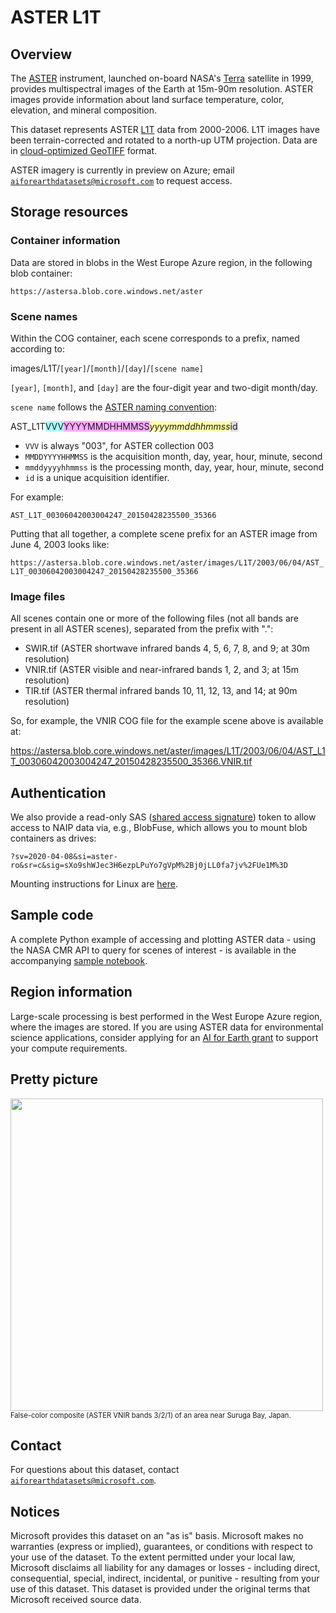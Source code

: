 # ASTER L1T

## Overview

The [ASTER](https://terra.nasa.gov/about/terra-instruments/aster) instrument, launched on-board NASA's [Terra](https://terra.nasa.gov/) satellite in 1999, provides multispectral images of the Earth at 15m-90m resolution.  ASTER images provide information about land surface temperature, color, elevation, and mineral composition.

This dataset represents ASTER [L1T](https://lpdaac.usgs.gov/products/ast_l1tv003/) data from 2000-2006.  L1T images have been terrain-corrected and rotated to a north-up UTM projection.  Data are in [cloud-optimized GeoTIFF](https://www.cogeo.org/) format.

ASTER imagery is currently in preview on Azure; email [`aiforearthdatasets@microsoft.com`](mailto:aiforearthdatasets@microsoft.com?subject=aster%20question) to request access.


## Storage resources

### Container information

Data are stored in blobs in the West Europe Azure region, in the following blob container:

`https://astersa.blob.core.windows.net/aster`


### Scene names

Within the COG container, each scene corresponds to a prefix, named according to:

images/L1T/`[year]`/`[month]`/`[day]`/`[scene name]`

`[year]`, `[month]`, and `[day]` are the four-digit year and two-digit month/day.

`scene name` follows the [ASTER naming convention](https://lpdaac.usgs.gov/data/get-started-data/collection-overview/missions/aster-overview/#aster-naming-conventions):

AST_L1T<span style="background-color:#aaffff;">VVV</span><span style="background-color:#ffaaff;">YYYYMMDHHMMSS</span>_<span style="background-color:#ffffaa;">yyyymmddhhmmss</span>_<span style="background-color:#dddddd;">id</span>

* `VVV` is always "003", for ASTER collection 003
* `MMDDYYYYHHMMSS` is the acquisition month, day, year, hour, minute, second	
* `mmddyyyyhhmmss` is the processing month, day, year, hour, minute, second
* `id` is a unique acquisition identifier.

For example:

`AST_L1T_00306042003004247_20150428235500_35366`

Putting that all together, a complete scene prefix for an ASTER image from June 4, 2003 looks like:

`https://astersa.blob.core.windows.net/aster/images/L1T/2003/06/04/AST_L1T_00306042003004247_20150428235500_35366`


### Image files

All scenes contain one or more of the following files (not all bands are present in all ASTER scenes), separated from the prefix with ".":

* SWIR.tif (ASTER shortwave infrared bands 4, 5, 6, 7, 8, and 9; at 30m resolution)
* VNIR.tif (ASTER visible and near-infrared bands 1, 2, and 3; at 15m resolution)
* TIR.tif (ASTER thermal infrared bands 10, 11, 12, 13, and 14; at 90m resolution)

So, for example, the VNIR COG file for the example scene above is available at:

https://astersa.blob.core.windows.net/aster/images/L1T/2003/06/04/AST_L1T_00306042003004247_20150428235500_35366.VNIR.tif


## Authentication

We also provide a read-only SAS (<a href="https://docs.microsoft.com/en-us/azure/storage/common/storage-sas-overview">shared access signature</a>) token to allow access to NAIP data via, e.g., BlobFuse, which allows you to mount blob containers as drives:

`?sv=2020-04-08&si=aster-ro&sr=c&sig=sXo9shWJec3H6ezpLPuYo7gVpM%2Bj0jLL0fa7jv%2FUe1M%3D`

Mounting instructions for Linux are [here](https://docs.microsoft.com/en-us/azure/storage/blobs/storage-how-to-mount-container-linux).


## Sample code

A complete Python example of accessing and plotting ASTER data - using the NASA CMR API to query for scenes of interest - is available in the accompanying [sample notebook](aster.ipynb).


## Region information

Large-scale processing is best performed in the West Europe Azure region, where the images are stored.  If you are using ASTER data for environmental science applications, consider applying for an [AI for Earth grant](http://aka.ms/ai4egrants) to support your compute requirements.


## Pretty picture

<img src="https://ai4edatasetspublicassets.blob.core.windows.net/assets/aod_images/aster_800w.png" width=500px;><br/><span style='font-size:80%'>False-color composite (ASTER VNIR bands 3/2/1) of an area near Suruga Bay, Japan.</span>


## Contact

For questions about this dataset, contact [`aiforearthdatasets@microsoft.com`](mailto:aiforearthdatasets@microsoft.com?subject=aster%20question).


## Notices

Microsoft provides this dataset on an "as is" basis.  Microsoft makes no warranties (express or implied), guarantees, or conditions with respect to your use of the dataset.  To the extent permitted under your local law, Microsoft disclaims all liability for any damages or losses - including direct, consequential, special, indirect, incidental, or punitive - resulting from your use of this dataset.  This dataset is provided under the original terms that Microsoft received source data.
